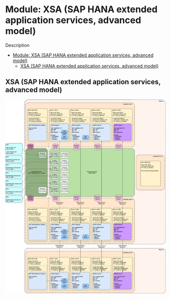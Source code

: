 # Module: XSA (SAP HANA extended application services, advanced model)

Description

<!-- TOC -->

- [Module: XSA (SAP HANA extended application services, advanced model)](#module-xsa-sap-hana-extended-application-services-advanced-model)
  - [XSA (SAP HANA extended application services, advanced model)](#xsa-sap-hana-extended-application-services-advanced-model)

<!-- /TOC -->

## XSA (SAP HANA extended application services, advanced model)

![XSA (SAP HANA extended application services, advanced model)](../../images/arch-xsa.png)

